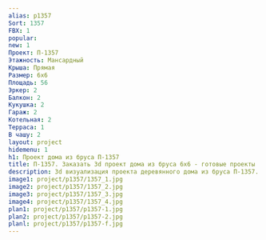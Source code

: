 ```yaml
---
alias: p1357
Sort: 1357
FBX: 1
popular: 
new: 1
Проект: П-1357
Этажность: Мансардный
Крыша: Прямая
Размер: 6х6
Площадь: 56
Эркер: 2
Балкон: 2
Кукушка: 2
Гараж: 2
Котельная: 2
Терраса: 1
В чашу: 2
layout: project
hidemenu: 1
h1: Проект дома из бруса П-1357
title: П-1357. Заказать 3d проект дома из бруса 6х6 - готовые проекты
description: 3d визуализация проекта деревянного дома из бруса П-1357. Площадь 56 м2, размер 6х6. Вы можете внести любые изменения в проект.
image1: project/p1357/1357_1.jpg
image2: project/p1357/1357_2.jpg
image3: project/p1357/1357_3.jpg
image4: project/p1357/1357_4.jpg
plan1: project/p1357/p1357-1.jpg
plan2: project/p1357/p1357-2.jpg
planl: project/p1357/p1357-f.jpg
---
```

